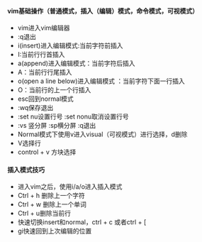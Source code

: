 #### vim基础操作（普通模式，插入（编辑）模式，命令模式，可视模式）

* vim进入vim编辑器
* :q退出
* i(insert)进入编辑模式:当前字符前插入
* I:当前行行首插入
* a(append)进入编辑模式：当前字符后插入
* A：当前行行尾插入
* o(open a line below)进入编辑模式 ：当前字符下面一行插入
* O：当前行的上一个行插入
* esc回到normal模式
* :wq保存退出
* :set nu设置行号 :set nonu取消设置行号
* :vs 竖分屏 :sp横分屏 :q退出
* Normal模式下使用v进入visual（可视模式）进行选择，d删除
* V选择行
* control + v 方块选择

#### 插入模式技巧

* 进入vim之后，使用i/a/o进入插入模式
* Ctrl + h 删除上一个字符
* Ctrl + w 删除上一个单词
* Ctrl + u删除当前行
* 快速切换insert和normal，ctrl + c 或者ctrl + [
* gi快速回到上次编辑的位置